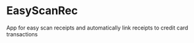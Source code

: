 # EasyScanRec
App for easy scan receipts and automatically link receipts to credit card transactions
